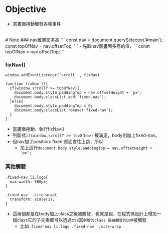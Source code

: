 # Objective
- 當畫面捲動觸發各種事件


<br>
# Note
### nav離畫面多高
```
const nav = document.querySelector('#main');
const topOfNav = nav.offsetTop;
```
- 先取nav離畫面多高的值，```const topOfNav = nav.offsetTop;```

### fixNav()
```
window.addEventListener('scroll' , fixNav)

function fixNav (){
  if(window.scrollY >= topOfNav){
    document.body.style.paddingTop = nav.offsetHeight + 'px';
    document.body.classList.add('fixed-nav');
  }else{
    document.body.style.paddingTop = 0;
    document.body.classList.remove('fixed-nav');
  }
}
```
- 當畫面捲動，執行fixNav()
- 判斷式```if(window.scrollY >= topOfNav)``` 被滿足，body則加上fixed-nav。
- 但nav加了position: fixed 畫面會往上跳，所以
  - 加上這行```document.body.style.paddingTop = nav.offsetHeight + 'px';```

### 其他觸發
```
.fixed-nav li.logo{
  max-width: 500px;
}

.fixed-nav  .site-wrap{
  transform: scale(1);
}
```
- 這兩個都是在body加上class之後被觸發，也就是說，在程式碼設計上增加一個class它的子元素都可以透過css寫```新增的class 要被觸發的DOM```被觸發
  - 比如```.fixed-nav li.logo .fixed-nav  .site-wrap```
